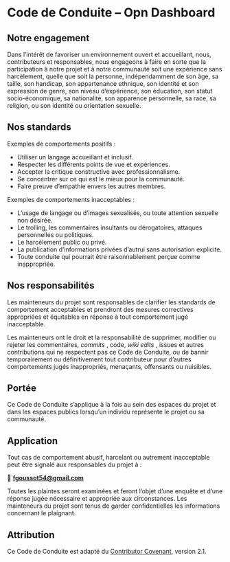 # Code de Conduite – Opn Dashboard

## Notre engagement

Dans l’intérêt de favoriser un environnement ouvert et accueillant, nous, contributeurs et responsables, nous engageons à faire en sorte que la participation à notre projet et à notre communauté soit une expérience sans harcèlement, quelle que soit la personne, indépendamment de son âge, sa taille, son handicap, son appartenance ethnique, son identité et son expression de genre, son niveau d’expérience, son éducation, son statut socio-économique, sa nationalité, son apparence personnelle, sa race, sa religion, ou son identité ou orientation sexuelle.

## Nos standards

Exemples de comportements positifs :

* Utiliser un langage accueillant et inclusif.
* Respecter les différents points de vue et expériences.
* Accepter la critique constructive avec professionnalisme.
* Se concentrer sur ce qui est le mieux pour la communauté.
* Faire preuve d’empathie envers les autres membres.

Exemples de comportements inacceptables :

* L’usage de langage ou d’images sexualisés, ou toute attention sexuelle non désirée.
* Le trolling, les commentaires insultants ou dérogatoires, attaques personnelles ou politiques.
* Le harcèlement public ou privé.
* La publication d’informations privées d’autrui sans autorisation explicite.
* Toute conduite qui pourrait être raisonnablement perçue comme inappropriée.

## Nos responsabilités

Les mainteneurs du projet sont responsables de clarifier les standards de comportement acceptables et prendront des mesures correctives appropriées et équitables en réponse à tout comportement jugé inacceptable.

Les mainteneurs ont le droit et la responsabilité de supprimer, modifier ou rejeter les commentaires,  *commits* , code,  *wiki edits* , issues et autres contributions qui ne respectent pas ce Code de Conduite, ou de bannir temporairement ou définitivement tout contributeur pour d’autres comportements jugés inappropriés, menaçants, offensants ou nuisibles.

## Portée

Ce Code de Conduite s’applique à la fois au sein des espaces du projet et dans les espaces publics lorsqu’un individu représente le projet ou sa communauté.

## Application

Tout cas de comportement abusif, harcelant ou autrement inacceptable peut être signalé aux responsables du projet à :

📧 **fgoussot54@gmail.com**

Toutes les plaintes seront examinées et feront l’objet d’une enquête et d’une réponse jugée nécessaire et appropriée aux circonstances. Les mainteneurs du projet sont tenus de garder confidentielles les informations concernant le plaignant.

## Attribution

Ce Code de Conduite est adapté du [Contributor Covenant](https://www.contributor-covenant.org?utm_source=github.com), version 2.1.
